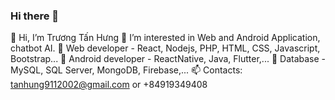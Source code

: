 ### Hi there 👋
👋 Hi, I’m Trương Tấn Hưng
👀 I’m interested in Web and Android Application, chatbot AI.
🌱 Web developer - React, Nodejs, PHP, HTML, CSS, Javascript, Bootstrap...
🌱 Android developer - ReactNative, Java, Flutter,...
🌱 Database - MySQL, SQL Server, MongoDB, Firebase,...
📫 Contacts: tanhung9112002@gmail.com or +84919349408

